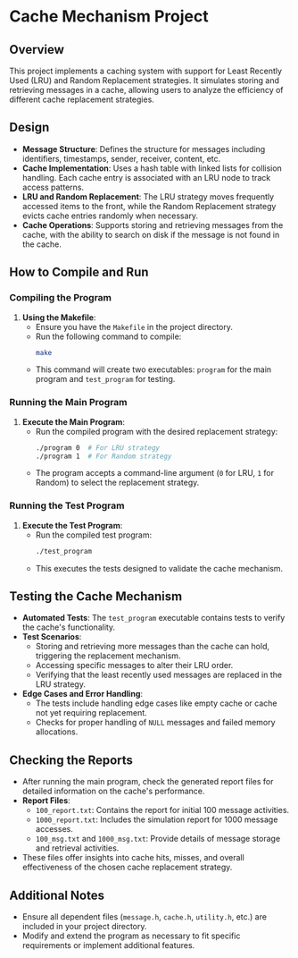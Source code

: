 # Cache Mechanism Project

## Overview

This project implements a caching system with support for Least Recently Used (LRU) and Random Replacement strategies. It simulates storing and retrieving messages in a cache, allowing users to analyze the efficiency of different cache replacement strategies.

## Design

- **Message Structure**: Defines the structure for messages including identifiers, timestamps, sender, receiver, content, etc.
- **Cache Implementation**: Uses a hash table with linked lists for collision handling. Each cache entry is associated with an LRU node to track access patterns.
- **LRU and Random Replacement**: The LRU strategy moves frequently accessed items to the front, while the Random Replacement strategy evicts cache entries randomly when necessary.
- **Cache Operations**: Supports storing and retrieving messages from the cache, with the ability to search on disk if the message is not found in the cache.

## How to Compile and Run

### Compiling the Program

1. **Using the Makefile**:
   - Ensure you have the `Makefile` in the project directory.
   - Run the following command to compile:
     ```bash
     make
     ```
   - This command will create two executables: `program` for the main program and `test_program` for testing.

### Running the Main Program

1. **Execute the Main Program**:
   - Run the compiled program with the desired replacement strategy:
     ```bash
     ./program 0  # For LRU strategy
     ./program 1  # For Random strategy
     ```
   - The program accepts a command-line argument (`0` for LRU, `1` for Random) to select the replacement strategy.

### Running the Test Program

1. **Execute the Test Program**:
   - Run the compiled test program:
     ```bash
     ./test_program
     ```
   - This executes the tests designed to validate the cache mechanism.

## Testing the Cache Mechanism

- **Automated Tests**: The `test_program` executable contains tests to verify the cache's functionality.
- **Test Scenarios**:
  - Storing and retrieving more messages than the cache can hold, triggering the replacement mechanism.
  - Accessing specific messages to alter their LRU order.
  - Verifying that the least recently used messages are replaced in the LRU strategy.
- **Edge Cases and Error Handling**:
  - The tests include handling edge cases like empty cache or cache not yet requiring replacement.
  - Checks for proper handling of `NULL` messages and failed memory allocations.

## Checking the Reports

- After running the main program, check the generated report files for detailed information on the cache's performance.
- **Report Files**:
  - `100_report.txt`: Contains the report for initial 100 message activities.
  - `1000_report.txt`: Includes the simulation report for 1000 message accesses.
  - `100_msg.txt` and `1000_msg.txt`: Provide details of message storage and retrieval activities.
- These files offer insights into cache hits, misses, and overall effectiveness of the chosen cache replacement strategy.

## Additional Notes

- Ensure all dependent files (`message.h`, `cache.h`, `utility.h`, etc.) are included in your project directory.
- Modify and extend the program as necessary to fit specific requirements or implement additional features.
